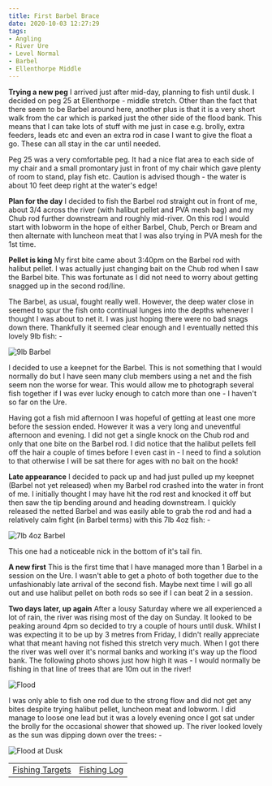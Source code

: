```yaml
---
title: First Barbel Brace
date: 2020-10-03 12:27:29
tags:
- Angling
- River Ure
- Level Normal
- Barbel
- Ellenthorpe Middle
---
```

**Trying a new peg**
I arrived just after mid-day, planning to fish until dusk. I decided on peg 25 at Ellenthorpe - middle stretch. Other than the fact that there seem to be Barbel around here, another plus is that it is a very short walk from the car which is parked just the other side of the flood bank. This means that I can take lots of stuff with me just in case e.g. brolly, extra feeders, leads etc and even an extra rod in case I want to give the float a go. These can all stay in the car until needed.

Peg 25 was a very comfortable peg. It had a nice flat area to each side of my chair and a small promontary just in front of my chair which gave plenty of room to stand, play fish etc. Caution is advised though - the water is about 10 feet deep right at the water's edge!

**Plan for the day**
I decided to fish the Barbel rod straight out in front of me, about 3/4 across the river (with halibut pellet and PVA mesh bag) and my Chub rod further downstream and roughly mid-river. On this rod I would start with lobworm in the hope of either Barbel, Chub, Perch or Bream and then alternate with luncheon meat that I was also trying in PVA mesh for the 1st time.

**Pellet is king**
My first bite came about 3:40pm on the Barbel rod with halibut pellet. I was actually just changing bait on the Chub rod when I saw the Barbel bite. This was fortunate as I did not need to worry about getting snagged up in the second rod/line.

The Barbel, as usual, fought really well. However, the deep water close in seemed to spur the fish onto continual lunges into the depths whenever I thought I was about to net it. I was just hoping there were no bad snags down there. Thankfully it seemed clear enough and I eventually netted this lovely 9lb fish: -

![9lb Barbel](/images/2020-10-02/9lbBarbel.jpg)

I decided to use a keepnet for the Barbel. This is not something that I would normally do but I have seen many club members using a net and the fish seem non the worse for wear. This would allow me to photograph several fish together if I was ever lucky enough to catch more than one - I haven't so far on the Ure.

Having got a fish mid afternoon I was hopeful of getting at least one more before the session ended. However it was a very long and uneventful afternoon and evening. I did not get a single knock on the Chub rod and only that one bite on the Barbel rod. I did notice that the halibut pellets fell off the hair a couple of times before I even cast in - I need to find a solution to that otherwise I will be sat there for ages with no bait on the hook!

**Late appearance**
I decided to pack up and had just pulled up my keepnet (Barbel not yet released) when my Barbel rod crashed into the water in front of me. I initially thought I may have hit the rod rest and knocked it off but then saw the tip bending around and heading downstream. I quickly released the netted Barbel and was easily able to grab the rod and had a relatively calm fight (in Barbel terms) with this 7lb 4oz fish: -

![7lb 4oz Barbel](/images/2020-10-02/7lb4ozBarbel.jpg)

This one had a noticeable nick in the bottom of it's tail fin.

**A new first**
This is the first time that I have managed more than 1 Barbel in a session on the Ure. I wasn't able to get a photo of both together due to the unfashionably late arrival of the second fish. Maybe next time I will go all out and use halibut pellet on both rods so see if I can beat 2 in a session.

**Two days later, up again**
After a lousy Saturday where we all experienced a lot of rain, the river was rising most of the day on Sunday. It looked to be peaking around 4pm so decided to try a couple of hours until dusk. Whilst I was expecting it to be up by 3 metres from Friday, I didn't really appreciate what that meant having not fished this stretch very much. When I got there the river was well over it's normal banks and working it's way up the flood bank. The following photo shows just how high it was - I would normally be fishing in that line of trees that are 10m out in the river!

![Flood](/images/2020-10-02/Flood.jpg)

I was only able to fish one rod due to the strong flow and did not get any bites despite trying halibut pellet, luncheon meat and lobworm. I did manage to loose one lead but it was a lovely evening once I got sat under the brolly for the occasional shower that showed up. The river looked lovely as the sun was dipping down over the trees: -

![Flood at Dusk](/images/2020-10-02/FloodAtDusk.jpg)


|||
|---------|------|
|<a href="/2020/07/20200726-Fishing-Targets/">Fishing Targets</a>|<a href="/2020/08/20200816-FishingLog/">Fishing Log</a>|


